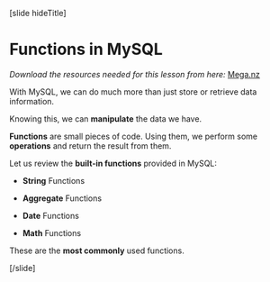 [slide hideTitle]

# Functions in MySQL

*Download the resources needed for this lesson from here:* [Mega.nz](https://mega.nz/file/vcQiQZzT#sMm1P_74urMujZK-3cm1BA1lCMuOnEKdgqAlJpux8ws)

With MySQL, we can do much more than just store or retrieve data information.

Knowing this, we can **manipulate** the data we have.

**Functions** are small pieces of code. Using them, we perform some **operations** and return the result from them.

Let us review the **built-in functions** provided in MySQL:

- **String** Functions

- **Aggregate** Functions

- **Date** Functions

- **Math** Functions

These are the **most commonly** used functions. 

[/slide]
